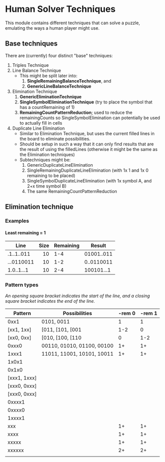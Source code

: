 # Human Solver Techniques

This module contains different techniques that can solve a puzzle, emulating the ways a human player might use.

## Base techniques
There are (currently) four distinct "base" techniques:

1. Triples Technique
2. Line Balance Technique
	* This might be split later into:	
		1) **SingleRemainingBalanceTechnique**, and
		2) **GenericLineBalanceTechnique**
3. Elimination Technique
	1. **GenericEliminationTechnique**
	2. **SingleSymbolEliminationTechnique** (try to place the symbol that has a countRemaining of 1)
	3. **RemainingCountPatternReduction**; used to reduce the remainingCounts so SingleSymbolElimination can potentially be used to actually fill in cells
4. Duplicate Line Elimination
	* Similar to Elimination Technique, but uses the current filled lines in the board to eliminate possibilities.
	* Should be setup in such a way that it can only find results that are the result of using the filledLines (otherwise it might be the same as the Elimination techniques)
	* Subtechniques might be:
		1. GenericDuplicateLineElimination
		2. SingleRemainingDuplicateLineElimination (with 1x 1 and 1x 0 remaining to be placed)
		3. SingleSymbolDuplicateLineElimination (with 1x symbol A, and 2+x time symbol B)
		4. The same RemainingCountPatternReduction

## Elimination technique
### Examples
#### Least remaining = 1
| Line       | Size | Remaining | Result     |
|------------|-----:|-----------|------------|
| .1..1..011 |   10 | 1-4       | 01001..011 |
| ...0110011 |   10 | 1-2       | 0..0110011 |
| 1.0..1...1 |   10 | 2-4       | 100101...1 |

### Pattern types
*An opening square bracket indicates the start of the line, and a closing square bracket indicates the end of the line.*

| Pattern      | Possibilities              | -rem 0 | -rem 1 |
|--------------|----------------------------|--------|--------|
| 0xx1         | 0101, 0011                 | 1      | 1      |
| [xx1, 1xx]   | [011, [101, [001           | 1-2    | 0      |
| [xx0, 0xx]   | [010, [100, [110           | 0      | 1-2    |
| 0xxx0        | 00110, 01010, 01100, 00100 | 1+     | 1+     |
| 1xxx1        | 11011, 11001, 10101, 10011 | 1+     | 1+     |
| 1x0x1        |                            |        |        |
| 0x1x0        |                            |        |        |
| [xxx1, 1xxx] |                            |        |        |
| [xxx0, 0xxx] |                            |        |        |
| [xxx0, 0xxx] |                            |        |        |
| 0xxxx1       |                            |        |        |
| 0xxxx0       |                            |        |        |
| 1xxxx1       |                            |        |        |
| xxx          |                            | 1+     | 1+     |
| xxxx         |                            | 1+     | 1+     |
| xxxxx        |                            | 1+     | 1+     |
| xxxxxx       |                            | 2+     | 2+     |
|              |                            |        |        |